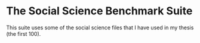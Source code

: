 # The Social Science Benchmark Suite

This suite uses some of the social science files that I have used in my thesis (the first 100). 

